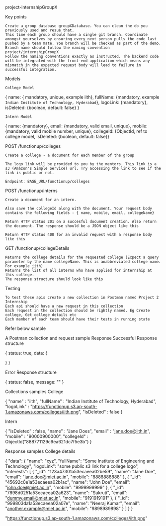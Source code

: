 project-internshipGroupX


Key points

    Create a group database groupXDatabase. You can clean the db you previously used and resue that.
    This time each group should have a single git branch. Coordinate amongst yourselves by ensuring every next person pulls the code last pushed by a team mate. You branch will be checked as part of the demo. Branch name should follow the naming convention project/internshipGroupX
    Follow the naming conventions exactly as instructed. The backend code will be integrated with the front-end application which means any mismatch in the expected request body will lead to failure in successful integration.

Models

    College Model

{ name: { mandatory, unique, example iith}, fullName: {mandatory, example `Indian Institute of Technology, Hyderabad`}, logoLink: {mandatory}, isDeleted: {boolean, default: false} }

    Intern Model

{ name: {mandatory}, email: {mandatory, valid email, unique}, mobile: {mandatory, valid mobile number, unique}, collegeId: {ObjectId, ref to college model, isDeleted: {boolean, default: false}}

POST /functionup/colleges

    Create a college - a document for each member of the group

    The logo link will be provided to you by the mentors. This link is a s3 (Amazon's Simple Service) url. Try accessing the link to see if the link is public or not.

    Endpoint: BASE_URL/functionup/colleges

POST /functionup/interns

    Create a document for an intern.

    Also save the collegeId along with the document. Your request body contains the following fields - { name, mobile, email, collegeName}

    Return HTTP status 201 on a succesful document creation. Also return the document. The response should be a JSON object like this

    Return HTTP status 400 for an invalid request with a response body like this

GET /functionup/collegeDetails

    Returns the college details for the requested college (Expect a query parameter by the name collegeName. This is anabbreviated college name. For example iith)
    Returns the list of all interns who have applied for internship at this college.
    The response structure should look like this

Testing

    To test these apis create a new collection in Postman named Project 2 Internship
    Each api should have a new request in this collection
    Each request in the collection should be rightly named. Eg Create college, Get college details etc
    Each member of each team should have their tests in running state

Refer below sample

A Postman collection and request sample
Response
Successful Response structure

{
  status: true,
  data: {

  }
}

Error Response structure

{
  status: false,
  message: ""
}

Collections samples
College

{
    "name" : "iith",
    "fullName" : "Indian Institute of Technology, Hyderabad",
    "logoLink" : "https://functionup.s3.ap-south-1.amazonaws.com/colleges/iith.png",
    "isDeleted" : false
}

Intern

   {
    "isDeleted" : false,
    "name" : "Jane Does",
    "email" : "jane.doe@iith.in",
    "mobile" : "90000900000",
    "collegeId" : ObjectId("888771129c9ea621dc7f5e3b")
}

Response samples
College details

{
  "data": {
    "name": "xyz",
    "fullName": "Some Institute of Engineering and Technology",
    "logoLink": "some public s3 link for a college logo",
    "interests": [
      {
        "_id": "123a47301a53ecaeea02be59",
        "name": "Jane Doe",
        "email": "jane.doe@miet.ac.in",
        "mobile": "8888888888"
      },
      {
        "_id": "45692c0e1a53ecaeea02b1ac",
        "name": "John Doe",
        "email": "john.doe@miet.ac.in",
        "mobile": "9999999999"
      },
      {
        "_id": "7898d0251a53ecaeea02a623",
        "name": "Sukruti",
        "email": "dummy.email@miet.ac.in",
        "mobile": "9191919191"
      },
      {
        "_id": "999803da1a53ecaeea02a07e",
        "name": "Neeraj Kumar",
        "email": "another.example@miet.ac.in",
        "mobile": "9898989898"
      }
    ]
  }
}

 "https://functionup.s3.ap-south-1.amazonaws.com/colleges/iith.png"
    
